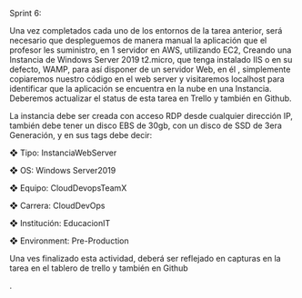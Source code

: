 Sprint 6:

Una vez completados cada uno de los entornos de la tarea anterior, será necesario que despleguemos
de manera manual la aplicación que el profesor les suministro, en 1 servidor en AWS, utilizando EC2,
Creando una Instancia de Windows Server 2019 t2.micro, que tenga instalado IIS o en su defecto,
WAMP, para así disponer de un servidor Web, en él , simplemente copiaremos nuestro código en el web
server y visitaremos localhost para identificar que la aplicación se encuentra en la nube en una Instancia.
Deberemos actualizar el status de esta tarea en Trello y también en Github.

La instancia debe ser creada con acceso RDP desde cualquier dirección IP, también debe tener un disco
EBS de 30gb, con un disco de SSD de 3era Generación, y en sus tags debe decir:

❖ Tipo: InstanciaWebServer

❖ OS: Windows Server2019

❖ Equipo: CloudDevopsTeamX

❖ Carrera: CloudDevOps

❖ Institución: EducacionIT

❖ Environment: Pre-Production


Una ves finalizado esta actividad, deberá ser reflejado en capturas en la tarea en el tablero de trello y
también en Github

.